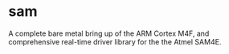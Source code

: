 sam
===

A complete bare metal bring up of the ARM Cortex M4F, and comprehensive real-time driver library for the the Atmel SAM4E. 